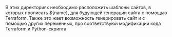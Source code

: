 В этих директориях необходимо расположить шаблоны сайтов, в которых прописать ${name}, для будующей генерации сайта с помощью Terraform. Также это жает возможность генерировать сайт и с помощью других переменных, про соответствуюй модификации кода Terraform и Python-скрипта
